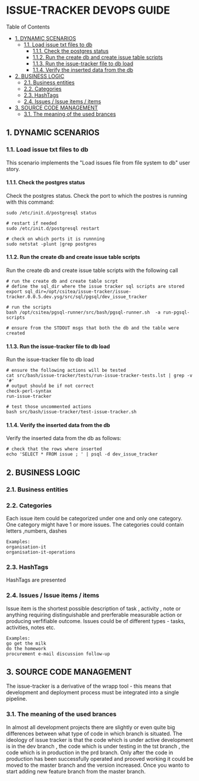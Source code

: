 #  ISSUE-TRACKER DEVOPS GUIDE


Table of Contents

  * [1. DYNAMIC SCENARIOS](#1-dynamic-scenarios)
    * [1.1. Load issue txt files to db](#11-load-issue-txt-files-to-db)
      * [1.1.1. Check the postgres status](#111-check-the-postgres-status)
      * [1.1.2. Run the create db and create issue table scripts](#112-run-the-create-db-and-create-issue-table-scripts)
      * [1.1.3. Run the issue-tracker file to db load](#113-run-the-issue-tracker-file-to-db-load)
      * [1.1.4. Verify the inserted data from the db](#114-verify-the-inserted-data-from-the-db)
  * [2. BUSINESS LOGIC](#2-business-logic)
    * [2.1. Business entities](#21-business-entities)
    * [2.2. Categories](#22-categories)
    * [2.3. HashTags](#23-hashtags)
    * [2.4. Issues / Issue items / items](#24-issues-/-issue-items-/-items)
  * [3. SOURCE CODE MANAGEMENT](#3-source-code-management)
    * [3.1. The meaning of the used brances](#31-the-meaning-of-the-used-brances)


    

## 1. DYNAMIC SCENARIOS


    

### 1.1. Load issue txt files to db
This scenario implements the "Load issues file from file system to db" user story. 

    

#### 1.1.1. Check the postgres status
Check the postgres status.
Check the port to which the postres is running with this command:

    sudo /etc/init.d/postgresql status
    
    # restart if needed
    sudo /etc/init.d/postgresql restart
    
    # check on which ports it is runnning
    sudo netstat -plunt |grep postgres

#### 1.1.2. Run the create db and create issue table scripts
Run the create db and create issue table scripts with the following call

    # run the create db and create table scrpt
    # define the sql_dir where the issue tracker sql scripts are stored 
    export sql_dir=/opt/csitea/issue-tracker/issue-tracker.0.0.5.dev.ysg/src/sql/pgsql/dev_issue_tracker
    
    # run the scripts
    bash /opt/csitea/pgsql-runner/src/bash/pgsql-runner.sh  -a run-pgsql-scripts
    
    # ensure from the STDOUT msgs that both the db and the table were created

#### 1.1.3. Run the issue-tracker file to db load
Run the issue-tracker file to db load 

    # ensure the following actions will be tested
    cat src/bash/issue-tracker/tests/run-issue-tracker-tests.lst | grep -v '#'
    # output should be if not correct
    check-perl-syntax
    run-issue-tracker
    
    # test those uncommented actions
    bash src/bash/issue-tracker/test-issue-tracker.sh

#### 1.1.4. Verify the inserted data from the db
Verify the inserted data from the db as follows:

    # check that the rows where inserted
    echo 'SELECT * FROM issue ; ' | psql -d dev_issue_tracker

## 2. BUSINESS LOGIC


    

### 2.1. Business entities


    

### 2.2. Categories
Each issue item could be categorized under one and only one category. One category might have 1 or more issues. 
The categories could contain letters ,numbers, dashes

    Examples:
    organisation-it
    organisation-it-operations

### 2.3. HashTags
HashTags are presented 

     

### 2.4. Issues / Issue items / items
Issue item is the shortest possible description of task , activity , note or anything requiring distinguishable and prerferable measurable action or producing verfifiable outcome.
Issues could be of different types - tasks, activities, notes etc. 

    Examples:
    go get the milk
    do the homework
    procurement e-mail discussion follow-up

## 3. SOURCE CODE MANAGEMENT
The issue-tracker is a derivative of the wrapp tool - this means that development and deployment process must be integrated into a single pipeline. 

    

### 3.1. The meaning of the used brances
In almost all development projects there are slightly or even quite big differences between what type of code in which branch is situated. 
The ideology of issue tracker is that the code which is under active development is in the dev branch , the code which is under testing in the tst branch , the code which is in production in the prd branch. 
Only after the code in production has been successfully operated and prooved working it could be moved to the master branch and the version increased. 
Once you wanto to start adding new feature branch from the master branch. 

    

